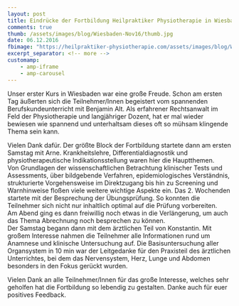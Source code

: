 ```yaml
---
layout: post
title: Eindrücke der Fortbildung Heilpraktiker Physiotherapie in Wiesbaden
comments: true
thumb: /assets/images/blog/Wiesbaden-Nov16/thumb.jpg
date: 06.12.2016
fbimage: "https://heilpraktiker-physiotherapie.com/assets/images/blog/Wiesbaden-Nov16/Auskultation2-Fortbildung-Heilpraktiker-Physiotherapie.jpg"
excerpt_separator: <!-- more -->
customamp:
    - amp-iframe
    - amp-carousel
---
```


Unser erster Kurs in Wiesbaden war eine große Freude.
<amp-img  src="/assets/images/blog/Wiesbaden-Nov16/Gruppenbild.jpg" width="1200" height="447" layout="responsive"></amp-img>
Schon am ersten Tag äußerten sich die Teilnehmer/Innen begeistert vom spannenden Berufskundeunterricht mit Benjamin Alt. Als erfahrener Rechtsanwalt im Feld der Physiotherapie und langjähriger Dozent, hat er mal wieder bewiesen wie spannend und unterhaltsam dieses oft so mühsam klingende Thema sein kann.
<!-- more -->  
Vielen Dank dafür.
<amp-img layout="responsive" width="1200" height="800" src="/assets/images/blog/Wiesbaden-Nov16/Berufskunde-Fortbildung-Heilpraktiker-Physiotherapie.jpg"></amp-img>
Der größte Block der Fortbildung startete dann am ersten Samstag mit Arne. Krankheitslehre, Differentialdiagnostik und physiotherapeutische Indikationsstellung waren hier die Hauptthemen.  
Von Grundlagen der wissenschaftlichen Betrachtung klinischer Tests und Assessments, über bildgebende Verfahren, epidemiologisches Verständnis, strukturierte Vorgehensweise im Direktzugang bis hin zu Screening und Warnhinweise floßen viele weitere wichtige Aspekte ein.
<amp-img layout="responsive" width="1200" height="1026" src="/assets/images/blog/Wiesbaden-Nov16/Krankheitslehre-Fortbildung-Heilpraktiker-Physiotherapie.jpg"></amp-img>
Das 2. Wochenden startete mit der Besprechung der Übungsprüfung. So konnten die Teilnehmer sich nicht nur inhaltlich optimal auf die Prüfung vorbereiten.  
Am Abend ging es dann freiwillig noch etwas in die Verlängerung, um auch das Thema Abrechnung noch besprechen zu können.  
Der Samstag begann dann mit dem ärztlichen Teil von Konstantin. Mit großem Interesse nahmen die Teilnehmer alle Informationen rund  um Anamnese und klinische Untersuchung auf. Die Basisuntersuchung aller Organsystem in 10 min war der Leitgedanke für den Praxisteil des ärztlichen Unterrichtes, bei dem das Nervensystem, Herz, Lunge und Abdomen besonders in den Fokus gerückt wurden.
<amp-img layout="responsive" width="1200" height="636" src="/assets/images/blog/Wiesbaden-Nov16/Auskultation2-Fortbildung-Heilpraktiker-Physiotherapie.jpg"></amp-img>
  
  Vielen Dank an alle Teilnehmer/Innen für das große Interesse, welches sehr geholfen hat die Fortbildung so lebendig zu gestalten. Danke auch für euer positives Feedback. 
<amp-carousel class="dozenten-carousel" width="1200" height="675" layout="responsive" type="slides" autoplay delay="2000">
 <amp-img layout="responsive" width="1200" height="675" src="/assets/images/blog/Wiesbaden-Nov16/Hirnnerven-Fortbildung-Heilpraktiker-Physiotherapie.jpg"></amp-img>
 <amp-img layout="responsive" width="1200" height="675" src="/assets/images/blog/Wiesbaden-Nov16/Hirnnerven2-Fortbildung-Heilpraktiker-Physiotherapie.jpg"></amp-img>
 <amp-img layout="responsive" width="1200" height="675" src="/assets/images/blog/Wiesbaden-Nov16/Screening-Fortbildung-Heilpraktiker-Physiotherapie.jpg"></amp-img>
 <amp-img layout="responsive" width="1200" height="675" src="/assets/images/blog/Wiesbaden-Nov16/Verpflegung-Fortbildung-Heilpraktiker-Physiotherapie.jpg"></amp-img>
 <amp-img layout="responsive" width="1200" height="675" src="/assets/images/blog/Wiesbaden-Nov16/Untersuchung1-Fortbildung-Heilpraktiker-Physiotherapie.jpg"></amp-img>
 <amp-img layout="responsive" width="1200" height="675" src="/assets/images/blog/Wiesbaden-Nov16/Gruppe2-Fortbildung-Heilpraktiker-Physiotherapie.jpg"></amp-img>
 </amp-carousel>